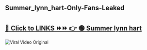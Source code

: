 
 ## Summer_lynn_hart-Only-Fans-Leaked

# <h2><a href="https://clipsfans.com/Summer_lynn_hart&ref=git">🔗 Click to LINKS ⏩⏩ 👉 🟢 Summer lynn hart </a></h2>

<a href="https://clipsfans.com/Summer_lynn_hart&ref=git" rel="nofollow" data-target="animated-image.originalLink"><img src="https://i.ibb.co.com/xMMVF88/686577567.gif" alt="Viral Video Original" style="max-width: 100%; display: inline-block;" data-target="animated-image.originalImage"></a>

